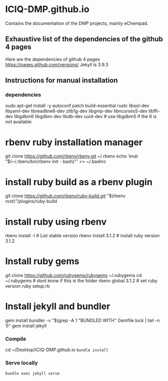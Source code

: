# ICIQ-DMP.github.io
Contains the documentation of the DMP projects, mainly eChempad.

## Exhaustive list of the dependencies of the github 4 pages
Here are the dependencies of github 4 pages https://pages.github.com/versions/
Jekyll is 3.9.3

## Instructions for manual installation 

### dependencies
sudo apt-get install -y autoconf patch build-essential rustc libssl-dev libyaml-dev libreadline6-dev zlib1g-dev libgmp-dev libncurses5-dev libffi-dev libgdbm6 libgdbm-dev libdb-dev uuid-dev  # use libgdbm5 if the 6 is not available

# rbenv ruby installation manager
git clone https://github.com/rbenv/rbenv.git ~/.rbenv
echo 'eval "$(~/.rbenv/bin/rbenv init - bash)"' >> ~/.bashrc

# install ruby build as a rbenv plugin
git clone https://github.com/rbenv/ruby-build.git "$(rbenv root)"/plugins/ruby-build

# install ruby using rbenv
rbenv install -l  # List stable version
rbenv install 3.1.2  # install ruby version 3.1.2

# Install ruby gems
git clone https://github.com/rubygems/rubygems ~/.rubygems
cd ~/.rubygems  # dont know if this is the folder
rbenv global 3.1.2  # set ruby version
ruby setup.rb

# Install jekyll and bundler
gem install bundler -v "$(grep -A 1 "BUNDLED WITH" Gemfile.lock | tail -n 1)"
gem install jekyll



### Compile
cd ~/Desktop/ICIQ-DMP.github.io
`bundle install`

### Serve locally 
`bundle exec jekyll serve`

